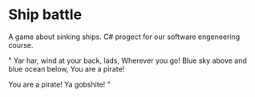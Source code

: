 # Ship battle
A game about sinking ships. C# progect for our software engeneering course.


" Yar har, wind at your back, lads,
  Wherever you go! 
  Blue sky above and blue ocean below, 
  You are a pirate!
  
  You are a pirate! Ya gobshite! "

